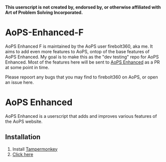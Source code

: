 **This userscript is not created by, endorsed by, or otherwise affiliated with Art of Problem Solving Incorporated.**

# AoPS-Enhanced-F

AoPS Enhanced F is maintained by the AoPS user firebolt360, aka me. It aims to add even more features to AoPS, ontop of the base features of AoPS Enhanced.
My goal is to make this as the "dev testing" repo for AoPS Enhanced. Most of the features here will be sent to [AoPS Enhanced](https://github.com/epiccakeking/aops-enhanced) as a PR at some point in time.

Please repoort any bugs that you may find to firebolt360 on AoPS, or open an issue here.

# AoPS Enhanced
AoPS Enhanced is a userscript that adds and improves various features of the AoPS website.

## Installation

1. Install [Tampermonkey](https://www.tampermonkey.net/)
2. [Click here](aops-enhanced-f7.user.js?raw=1)
